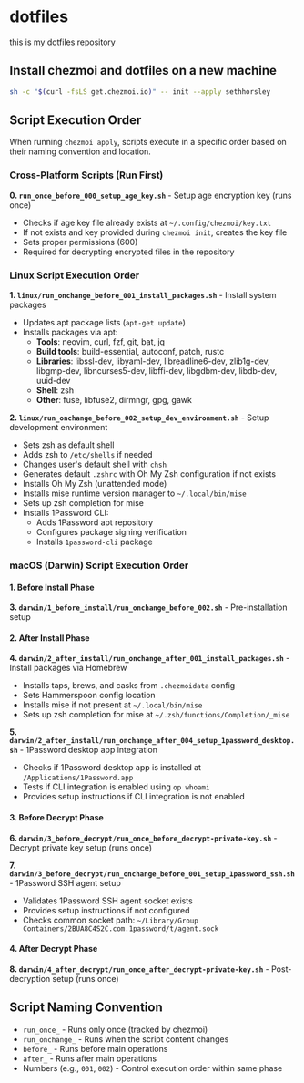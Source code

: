 # dotfiles

this is my dotfiles repository

## Install chezmoi and dotfiles on a new machine

```sh
sh -c "$(curl -fsLS get.chezmoi.io)" -- init --apply sethhorsley
```

## Script Execution Order

When running `chezmoi apply`, scripts execute in a specific order based on their naming convention and location.

### Cross-Platform Scripts (Run First)

**0. `run_once_before_000_setup_age_key.sh`** - Setup age encryption key (runs once)
   - Checks if age key file already exists at `~/.config/chezmoi/key.txt`
   - If not exists and key provided during `chezmoi init`, creates the key file
   - Sets proper permissions (600)
   - Required for decrypting encrypted files in the repository

### Linux Script Execution Order

**1. `linux/run_onchange_before_001_install_packages.sh`** - Install system packages
   - Updates apt package lists (`apt-get update`)
   - Installs packages via apt:
     - **Tools**: neovim, curl, fzf, git, bat, jq
     - **Build tools**: build-essential, autoconf, patch, rustc
     - **Libraries**: libssl-dev, libyaml-dev, libreadline6-dev, zlib1g-dev, libgmp-dev, libncurses5-dev, libffi-dev, libgdbm-dev, libdb-dev, uuid-dev
     - **Shell**: zsh
     - **Other**: fuse, libfuse2, dirmngr, gpg, gawk

**2. `linux/run_onchange_before_002_setup_dev_environment.sh`** - Setup development environment
   - Sets zsh as default shell
   - Adds zsh to `/etc/shells` if needed
   - Changes user's default shell with `chsh`
   - Generates default `.zshrc` with Oh My Zsh configuration if not exists
   - Installs Oh My Zsh (unattended mode)
   - Installs mise runtime version manager to `~/.local/bin/mise`
   - Sets up zsh completion for mise
   - Installs 1Password CLI:
     - Adds 1Password apt repository
     - Configures package signing verification
     - Installs `1password-cli` package

### macOS (Darwin) Script Execution Order

#### 1. Before Install Phase
**3. `darwin/1_before_install/run_onchange_before_002.sh`** - Pre-installation setup

#### 2. After Install Phase
**4. `darwin/2_after_install/run_onchange_after_001_install_packages.sh`** - Install packages via Homebrew
   - Installs taps, brews, and casks from `.chezmoidata` config
   - Sets Hammerspoon config location
   - Installs mise if not present at `~/.local/bin/mise`
   - Sets up zsh completion for mise at `~/.zsh/functions/Completion/_mise`

**5. `darwin/2_after_install/run_onchange_after_004_setup_1password_desktop.sh`** - 1Password desktop app integration
   - Checks if 1Password desktop app is installed at `/Applications/1Password.app`
   - Tests if CLI integration is enabled using `op whoami`
   - Provides setup instructions if CLI integration is not enabled

#### 3. Before Decrypt Phase
**6. `darwin/3_before_decrypt/run_once_before_decrypt-private-key.sh`** - Decrypt private key setup (runs once)

**7. `darwin/3_before_decrypt/run_onchange_before_001_setup_1password_ssh.sh`** - 1Password SSH agent setup
   - Validates 1Password SSH agent socket exists
   - Provides setup instructions if not configured
   - Checks common socket path: `~/Library/Group Containers/2BUA8C4S2C.com.1password/t/agent.sock`

#### 4. After Decrypt Phase
**8. `darwin/4_after_decrypt/run_once_after_decrypt-private-key.sh`** - Post-decryption setup (runs once)

## Script Naming Convention

- `run_once_` - Runs only once (tracked by chezmoi)
- `run_onchange_` - Runs when the script content changes
- `before_` - Runs before main operations
- `after_` - Runs after main operations
- Numbers (e.g., `001`, `002`) - Control execution order within same phase
